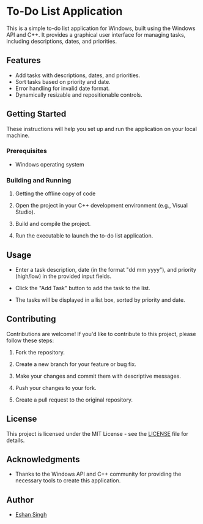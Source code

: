# To-Do List Application

This is a simple to-do list application for Windows, built using the Windows API and C++. It provides a graphical user interface for managing tasks, including descriptions, dates, and priorities.

## Features

- Add tasks with descriptions, dates, and priorities.
- Sort tasks based on priority and date.
- Error handling for invalid date format.
- Dynamically resizable and repositionable controls.

## Getting Started

These instructions will help you set up and run the application on your local machine.

### Prerequisites

- Windows operating system

### Building and Running

1. Getting the offline copy of code


2. Open the project in your C++ development environment (e.g., Visual Studio).

3. Build and compile the project.

4. Run the executable to launch the to-do list application.

## Usage

- Enter a task description, date (in the format "dd mm yyyy"), and priority (high/low) in the provided input fields.

- Click the "Add Task" button to add the task to the list.

- The tasks will be displayed in a list box, sorted by priority and date.

## Contributing

Contributions are welcome! If you'd like to contribute to this project, please follow these steps:

1. Fork the repository.

2. Create a new branch for your feature or bug fix.

3. Make your changes and commit them with descriptive messages.

4. Push your changes to your fork.

5. Create a pull request to the original repository.

## License

This project is licensed under the MIT License - see the [LICENSE](LICENSE) file for details.

## Acknowledgments

- Thanks to the Windows API and C++ community for providing the necessary tools to create this application.

## Author

- [Eshan Singh](https://github.com/eshan-singh78)


